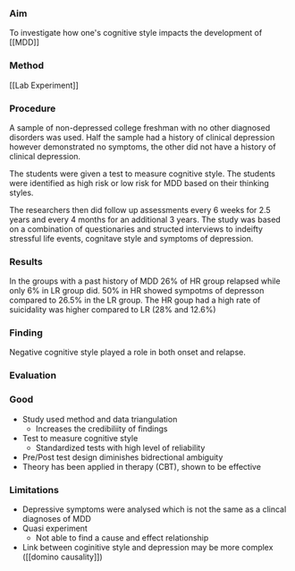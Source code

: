 ### Aim
To investigate how one's cognitive style impacts the development of [[MDD]]

### Method
[[Lab Experiment]]

### Procedure 
A sample of non-depressed college freshman with no other diagnosed disorders was used. Half the sample had a history of clinical depression however demonstrated no symptoms, the other did not have a history of clinical depression.

The students were given a test to measure cognitive style. The students were identified as high risk or low risk for MDD based on their thinking styles. 

The researchers then did follow up assessments every 6 weeks for 2.5 years and every 4 months for an additional 3 years. The study was based on a combination of questionaries and structed interviews to indeifty stressful life events, cognitave style and symptoms of depression. 

### Results 

In the groups with a past history of MDD 26% of HR group relapsed while only 6% in LR group did. 
50% in HR showed sympotms of depresson compared to 26.5% in the LR group. The HR goup had a high rate of suicidality was higher compared to LR (28% and 12.6%)

### Finding 
Negative cognitive style played a role in both onset and relapse. 

### Evaluation
### Good 
- Study used method and data triangulation 
	- Increases the credibiliity of findings
- Test to measure cognitive style
	- Standardized tests with high level of reliability
- Pre/Post test design diminishes bidrectional ambiguity
- Theory has been applied in therapy (CBT), shown to be effective

### Limitations 

- Depressive symptoms were analysed which is not the same as a clincal diagnoses of MDD
- Quasi experiment 
	- Not able to find a cause and effect relationship
- Link between coginitive style and depression may be more complex ([[domino causality]])
